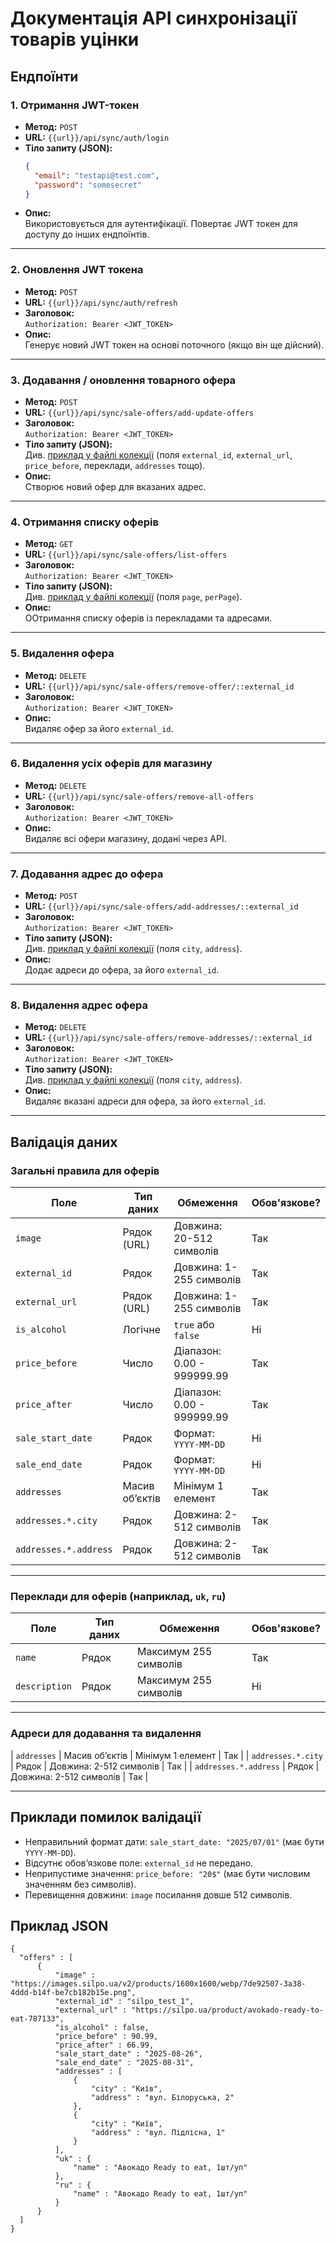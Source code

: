 # Документація API синхронізації товарів уцінки

## Ендпоїнти

### 1. Отримання JWT-токен
- **Метод:** `POST`
- **URL:** `{{url}}/api/sync/auth/login`
- **Тіло запиту (JSON):**
  ```json
  {
    "email": "testapi@test.com",
    "password": "somesecret"
  }
  ```
- **Опис:**  
  Використовується для аутентифікації. Повертає JWT токен для доступу до інших ендпоїнтів.

---

### 2. Оновлення JWT токена
- **Метод:** `POST`
- **URL:** `{{url}}/api/sync/auth/refresh`
- **Заголовок:**  
  `Authorization: Bearer <JWT_TOKEN>`
- **Опис:**  
  Генерує новий JWT токен на основі поточного (якщо він ще дійсний).
  
---

### 3. Додавання / оновлення товарного офера
- **Метод:** `POST`
- **URL:** `{{url}}/api/sync/sale-offers/add-update-offers`
- **Заголовок:**  
  `Authorization: Bearer <JWT_TOKEN>`
- **Тіло запиту (JSON):**  
  Див. [приклад у файлі колекції](https://github.com/RomanStuzhuk/Sync-Api-Sale-Offers/blob/main/SyncAPISaleOffers.postman_collection) (поля `external_id`, `external_url`, `price_before`, переклади, `addresses` тощо).
- **Опис:**  
  Створює новий офер для вказаних адрес.
  
---

### 4. Отримання списку оферів
- **Метод:** `GET`
- **URL:** `{{url}}/api/sync/sale-offers/list-offers`
- **Заголовок:**  
  `Authorization: Bearer <JWT_TOKEN>`
- **Тіло запиту (JSON):**  
  Див. [приклад у файлі колекції](https://github.com/RomanStuzhuk/Sync-Api-Sale-Offers/blob/main/SyncAPISaleOffers.postman_collection) (поля `page`, `perPage`).
- **Опис:**  
  ООтримання списку оферів із перекладами та адресами.
  
---

### 5. Видалення офера
- **Метод:** `DELETE`
- **URL:** `{{url}}/api/sync/sale-offers/remove-offer/::external_id`
- **Заголовок:**  
  `Authorization: Bearer <JWT_TOKEN>`
- **Опис:**  
  Видаляє офер за його `external_id`.
  
---

### 6. Видалення усіх оферів для магазину
- **Метод:** `DELETE`
- **URL:** `{{url}}/api/sync/sale-offers/remove-all-offers`
- **Заголовок:**  
  `Authorization: Bearer <JWT_TOKEN>`
- **Опис:**  
  Видаляє всі офери магазину, додані через API.
  
---

### 7. Додавання адрес до офера
- **Метод:** `POST`
- **URL:** `{{url}}/api/sync/sale-offers/add-addresses/::external_id`
- **Заголовок:**  
  `Authorization: Bearer <JWT_TOKEN>`
- **Тіло запиту (JSON):**  
  Див. [приклад у файлі колекції](https://github.com/RomanStuzhuk/Sync-Api-Sale-Offers/blob/main/SyncAPISaleOffers.postman_collection) (поля `city`, `address`).
- **Опис:**  
  Додає адреси до офера, за його `external_id`.
  
---

### 8. Видалення адрес офера
- **Метод:** `DELETE`
- **URL:** `{{url}}/api/sync/sale-offers/remove-addresses/::external_id`
- **Заголовок:**  
  `Authorization: Bearer <JWT_TOKEN>`
- **Тіло запиту (JSON):**  
  Див. [приклад у файлі колекції](https://github.com/RomanStuzhuk/Sync-Api-Sale-Offers/blob/main/SyncAPISaleOffers.postman_collection) (поля `city`, `address`).
- **Опис:**  
  Видаляє вказані адреси для офера, за його `external_id`.
  
---

## Валідація даних

### Загальні правила для оферів
| Поле                     | Тип даних      | Обмеження                                 | Обов'язкове? |
|--------------------------|----------------|-------------------------------------------|--------------|
| `image`                  | Рядок (URL)    | Довжина: 20-512 символів                  | Так          |
| `external_id`            | Рядок          | Довжина: 1-255 символів                   | Так          |
| `external_url`           | Рядок (URL)    | Довжина: 1-255 символів                   | Так          |
| `is_alcohol`             | Логічне        | `true` або `false`                        | Ні           |
| `price_before`           | Число          | Діапазон: 0.00 - 999999.99                | Так          |
| `price_after`            | Число          | Діапазон: 0.00 - 999999.99                | Так          |
| `sale_start_date`        | Рядок          | Формат: `YYYY-MM-DD`                      | Ні           |
| `sale_end_date`          | Рядок          | Формат: `YYYY-MM-DD`                      | Ні           |
| `addresses`              | Масив об’єктів | Мінімум 1 елемент                         | Так          |
| `addresses.*.city`       | Рядок          | Довжина: 2-512 символів                   | Так          |
| `addresses.*.address`    | Рядок          | Довжина: 2-512 символів                   | Так          |

---

### Переклади для оферів (наприклад, `uk`, `ru`)
| Поле          | Тип даних | Обмеження                     | Обов'язкове? |
|---------------|-----------|-------------------------------|--------------|
| `name`        | Рядок     | Максимум 255 символів         | Так          |
| `description` | Рядок     | Максимум 255 символів         | Ні           |

---

### Адреси для додавання та видалення
| `addresses`              | Масив об’єктів | Мінімум 1 елемент                         | Так          |
| `addresses.*.city`       | Рядок          | Довжина: 2-512 символів                   | Так          |
| `addresses.*.address`    | Рядок          | Довжина: 2-512 символів                   | Так          |

---

## Приклади помилок валідації
- Неправильний формат дати: `sale_start_date: "2025/07/01"` (має бути `YYYY-MM-DD`).
- Відсутнє обов’язкове поле: `external_id` не передано.
- Неприпустиме значення: `price_before: "20$"` (має бути числовим значенням без символів).
- Перевищення довжини: `image` посилання довше 512 символів.

## Приклад JSON
```
{
  "offers" : [
      {
          "image" : "https://images.silpo.ua/v2/products/1600x1600/webp/7de92507-3a38-4ddd-b14f-be7cb182b15e.png",
          "external_id" : "silpo_test_1",
          "external_url" : "https://silpo.ua/product/avokado-ready-to-eat-787133",
          "is_alcohol" : false,
          "price_before" : 90.99,
          "price_after" : 66.99,
          "sale_start_date" : "2025-08-26",
          "sale_end_date" : "2025-08-31",
          "addresses" : [
              {
                  "city" : "Київ",
                  "address" : "вул. Білоруська, 2"
              },
              {
                  "city" : "Київ",
                  "address" : "вул. Підлісна, 1"
              }
          ],
          "uk" : {
              "name" : "Авокадо Ready to eat, 1шт/уп"
          },
          "ru" : {
              "name" : "Авокадо Ready to eat, 1шт/уп"
          }
      }
  ]
}
